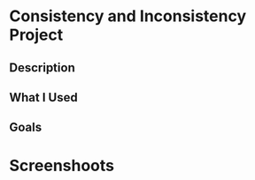 # Consistency and Inconsistency Project

<h2>Description</h2>
<h2>What I Used</h2>
<h2>Goals</h2>

# Screenshoots
